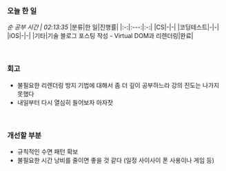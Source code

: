 ### 오늘 한 일
_순 공부 시간 | 02:13:35_
|분류|한 일|진행률|
|:-:|:---:|:-:|
|CS|-|-|
|코딩테스트|-|-|
|iOS|-|-|
|기타|기술 블로그 포스팅 작성 - Virtual DOM과 리렌더링|완료|

<br>

### 회고
- 불필요한 리렌더링 방지 기법에 대해서 좀 더 깊이 공부하느라 강의 진도는 나가지 못했다
- 내일부터 다시 열심히 들어보자 아자잣

<br>

### 개선할 부분
- 규칙적인 수면 패턴 확보
- 불필요한 시간 낭비를 줄이면 좋을 것 같다 (일정 사이사이 폰 사용이나 게임 등)
